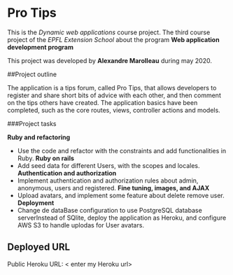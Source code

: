 # Pro Tips

This is the _*Dynamic web applications*_ course project. The third course project of the _*EPFL Extension School*_ about the program **Web application development program**

This project was developed by **Alexandre Marolleau** during may 2020.

##Project outline

The application is a tips forum, called Pro Tips, that allows developers to register and share short bits of advice with each other, and then comment on the tips others have created. The application basics have been completed, such as the core routes, views, controller actions and models.

###Project tasks

**Ruby and refactoring**
- Use the code and refactor with the constraints and add functionalities in Ruby.
**Ruby on rails**
- Add seed data for different Users, with the scopes and locales.
**Authentication and authorization**
- Implement authentication and authorization rules about admin, anonymous, users and registered.
**Fine tuning, images, and AJAX**
- Upload avatars, and implement some feature about delete remove user.
**Deployment**
- Change de dataBase configuration to use PostgreSQL database serverInstead of SQlite, deploy the application as Heroku, and configure AWS S3 to handle uplodas for User avatars.

## Deployed URL

Public Heroku URL: < enter my Heroku url>
